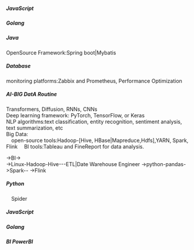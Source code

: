 ##### JavaScript
##### Golang
##### Java
OpenSource Framework:Spring boot|Mybatis
##### Database
monitoring platforms:Zabbix and Prometheus,
Performance Optimization
##### AI-BIG DatA Routine
Transformers, Diffusion, RNNs, CNNs  
Deep learning framework: PyTorch, TensorFlow, or Keras  
NLP algorithms:text classification, entity recognition, sentiment analysis, text summarization, etc  
Big Data:  
&emsp;open-source tools:Hadoop-[Hive, HBase|Mapreduce,Hdfs],YARN, Spark, Flink
&emsp;BI tools:Tableau and FineReport for data analysis.

->BI->  
->Linux-Hadoop-Hive---ETL|Date Warehouse Engineer
->python-pandas->Spark--
->Flink
##### Python
  &emsp;Spider
##### JavaScript
##### Golang
##### BI PowerBI
